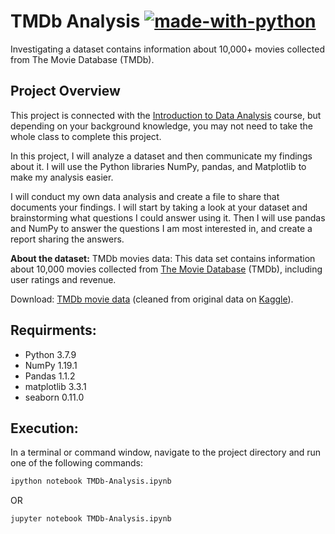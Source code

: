 # TMDb Analysis  [![made-with-python](https://img.shields.io/badge/Made%20with-Python-1f425f.svg)](https://www.python.org/)
Investigating a dataset contains information about 10,000+ movies collected from The Movie Database (TMDb).


## Project Overview

This project is connected with the [Introduction to Data Analysis](https://classroom.udacity.com/courses/ud170) course, but depending on your background knowledge, you may not need to take the whole class to complete this project.

In this project, I will analyze a dataset and then communicate my findings about it. I will use the Python libraries NumPy, pandas, and Matplotlib to make my analysis easier.

I will conduct my own data analysis and create a file to share that documents your findings. I will start by taking a look at your dataset and brainstorming what questions I could answer using it. Then I will use pandas and NumPy to answer the questions I am most interested in, and create a report sharing the answers.


**About the dataset:**
TMDb movies data: This data set contains information about 10,000 movies collected from [The Movie Database](https://www.themoviedb.org/) (TMDb), including user ratings and revenue.

Download: [TMDb movie data](https://www.google.com/url?q=https://d17h27t6h515a5.cloudfront.net/topher/2017/October/59dd1c4c_tmdb-movies/tmdb-movies.csv&sa=D&ust=1532469042115000) (cleaned from original data on [Kaggle](https://www.kaggle.com/tmdb/tmdb-movie-metadata)).


## Requirments:
- Python      3.7.9
- NumPy       1.19.1
- Pandas      1.1.2
- matplotlib  3.3.1
- seaborn     0.11.0

## Execution:
In a terminal or command window, navigate to the project directory and run one of the following commands:

```bash 
ipython notebook TMDb-Analysis.ipynb
```

OR

```bash
jupyter notebook TMDb-Analysis.ipynb
```
